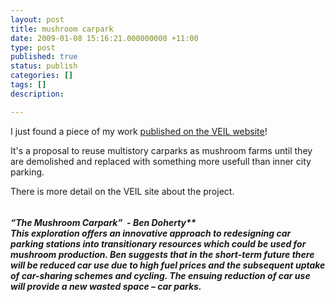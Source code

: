 ```yaml
---
layout: post
title: mushroom carpark
date: 2009-01-08 15:16:21.000000000 +11:00
type: post
published: true
status: publish
categories: []
tags: []
description:

---
```

<p>I just found a piece of my work <a href="http://ecoinnovationlab.com/design-studios/meals-in-metropolis" target="_blank">published on the VEIL website</a>!</p>
<p>It's a proposal to reuse multistory carparks as mushroom farms until they are demolished and replaced with something more usefull than inner city parking.</p>
<p>There is more detail on the VEIL site about the project.</p>
<p><img src="{{ site.baseurl }}/assets/1-BD.jpg" alt="" /></p>
<h6><strong style="margin: 0px; padding: 0px; font-weight: bold;">“The Mushroom Carpark”  - Ben Doherty**<br />
This exploration offers an innovative approach to redesigning car parking stations into transitionary resources which could be used for mushroom production. Ben suggests that in the short-term future there will be reduced car use due to high fuel prices and the subsequent uptake of car-sharing schemes and cycling. The ensuing reduction of car use will provide a new wasted space – car parks.</h6>
